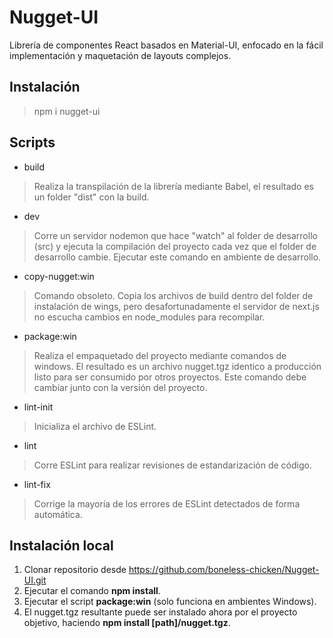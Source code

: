 # Nugget-UI

Librería de componentes React basados en Material-UI, enfocado en la fácil implementación y maquetación de layouts complejos.

## Instalación

> npm i nugget-ui

## Scripts

- build

> Realiza la transpilación de la librería mediante Babel, el resultado es un folder "dist" con la build.

- dev

> Corre un servidor nodemon que hace "watch" al folder de desarrollo (src) y ejecuta la compilación del proyecto cada vez que el folder de desarrollo cambie. Ejecutar este comando en ambiente de desarrollo.

- copy-nugget:win

> Comando obsoleto. Copia los archivos de build dentro del folder de instalación de wings, pero desafortunadamente el servidor de next.js no escucha cambios en node_modules para recompilar.

- package:win

> Realiza el empaquetado del proyecto mediante comandos de windows. El resultado es un archivo nugget.tgz identico a producción listo para ser consumido por otros proyectos. Este comando debe cambiar junto con la versión del proyecto.

- lint-init

> Inicializa el archivo de ESLint.

- lint

> Corre ESLint para realizar revisiones de estandarización de código.

- lint-fix

> Corrige la mayoría de los errores de ESLint detectados de forma automática.

## Instalación local

1. Clonar repositorio desde https://github.com/boneless-chicken/Nugget-UI.git
2. Ejecutar el comando **npm install**.
3. Ejecutar el script **package:win** (solo funciona en ambientes Windows).
4. El nugget.tgz resultante puede ser instalado ahora por el proyecto objetivo, haciendo **npm install [path]/nugget.tgz**.
